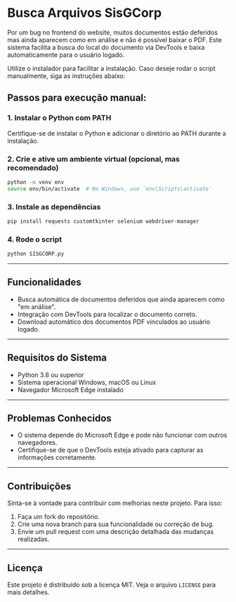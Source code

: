 # Busca Arquivos SisGCorp

Por um bug no frontend do website, muitos documentos estão deferidos mas ainda aparecem como em análise e não é possível baixar o PDF. Este sistema facilita a busca do local do documento via DevTools e baixa automaticamente para o usuário logado.

Utilize o instalador para facilitar a instalação. Caso deseje rodar o script manualmente, siga as instruções abaixo:

## Passos para execução manual:

### 1. Instalar o Python com PATH

Certifique-se de instalar o Python e adicionar o diretório ao PATH durante a instalação.

### 2. Crie e ative um ambiente virtual (opcional, mas recomendado)

```bash
python -m venv env
source env/bin/activate  # No Windows, use `env\Scripts\activate`
```

### 3. Instale as dependências

```bash
pip install requests customtkinter selenium webdriver-manager
```

### 4. Rode o script

```bash
python SISGCORP.py
```

---

## Funcionalidades

- Busca automática de documentos deferidos que ainda aparecem como "em análise".
- Integração com DevTools para localizar o documento correto.
- Download automático dos documentos PDF vinculados ao usuário logado.

---

## Requisitos do Sistema

- Python 3.8 ou superior
- Sistema operacional Windows, macOS ou Linux
- Navegador Microsoft Edge instalado

---

## Problemas Conhecidos

- O sistema depende do Microsoft Edge e pode não funcionar com outros navegadores.
- Certifique-se de que o DevTools esteja ativado para capturar as informações corretamente.

---

## Contribuições

Sinta-se à vontade para contribuir com melhorias neste projeto. Para isso:

1. Faça um fork do repositório.
2. Crie uma nova branch para sua funcionalidade ou correção de bug.
3. Envie um pull request com uma descrição detalhada das mudanças realizadas.

---

## Licença

Este projeto é distribuído sob a licença MIT. Veja o arquivo `LICENSE` para mais detalhes.

